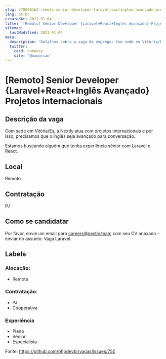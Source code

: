```yaml
---
slug: 778090163-remoto-senior-developer-laravelreactingles-avancado-projetos-internacionais
lang: pt-br
createdAt: 2021-01-04
title: '[Remoto] Senior Developer {Laravel+React+Inglês Avançado} Projetos internacionais - Vaga de Emprego'
sitemap:
  lastModified: 2021-01-04
meta:
  description: 'Detalhes sobre a vaga de emprego: Com sede em Vitória/Es, a Nextly atua com projetos internacionais e por isso, precisamos que o inglês seja avançado para conversação. Estamos buscando alguém que tenha experiência sênior com Laravel e React.'
  twitter:
    card: summary
    site: '@nawarian'
---
```


# [Remoto] Senior Developer {Laravel+React+Inglês Avançado} Projetos internacionais

## Descrição da vaga

Com sede em Vitória/Es, a Nextly atua com projetos internacionais e por isso, precisamos que o inglês seja avançado para conversação.

Estamos buscando alguém que tenha experiência sênior com Laravel e React.

## Local

Remoto

## Contratação

PJ

## Como se candidatar

Por favor, envie um email para careers@nextly.team com seu CV anexado - enviar no assunto: Vaga Laravel.

## Labels

### Alocação:
- Remota

### Contratação:
- PJ
- Cooperativa

### Experiência
- Pleno
- Sênior
- Especialista

Fonte: https://github.com/phpdevbr/vagas/issues/750